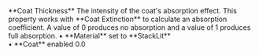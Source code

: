 <tr>
<td>**Coat Thickness**</td>
<td>The intensity of the coat's absorption effect. This property works with **Coat Extinction** to calculate an absorption coefficient. A value of 0 produces no absorption and a value of 1 produces full absorption.</td>
<td>&#8226; **Material** set to **StackLit** <br/>&#8226; **Coat** enabled</td>
<td>0.0</td>
</tr>
